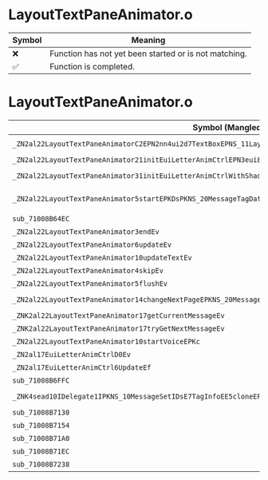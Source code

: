 # LayoutTextPaneAnimator.o
| Symbol | Meaning 
| ------------- | ------------- 
| :x: | Function has not yet been started or is not matching. 
| :white_check_mark: | Function is completed. 


# LayoutTextPaneAnimator.o
| Symbol (Mangled) | Symbol (Demangled) | Decompiled? |
| ------------- |  ------------- | ------------- |
| `_ZN2al22LayoutTextPaneAnimatorC2EPN2nn4ui2d7TextBoxEPNS_11LayoutActorE` | `al::LayoutTextPaneAnimator::LayoutTextPaneAnimator(nn::ui2d::TextBox *,al::LayoutActor *)` | :white_check_mark: |
| `_ZN2al22LayoutTextPaneAnimator21initEuiLetterAnimCtrlEPN3eui8LayoutExE` | `al::LayoutTextPaneAnimator::initEuiLetterAnimCtrl(eui::LayoutEx *)` | :white_check_mark: |
| `_ZN2al22LayoutTextPaneAnimator31initEuiLetterAnimCtrlWithShadowEPN3eui8LayoutExEPN2nn4ui2d7TextBoxE` | `al::LayoutTextPaneAnimator::initEuiLetterAnimCtrlWithShadow(eui::LayoutEx *,nn::ui2d::TextBox *)` | :white_check_mark: |
| `_ZN2al22LayoutTextPaneAnimator5startEPKDsPKNS_20MessageTagDataHolderEPKNS_23ReplaceTagProcessorBaseE` | `al::LayoutTextPaneAnimator::start(char16_t const*,al::MessageTagDataHolder const*,al::ReplaceTagProcessorBase const*)` | :white_check_mark: |
| `sub_71008B64EC` | `` | :white_check_mark: |
| `_ZN2al22LayoutTextPaneAnimator3endEv` | `al::LayoutTextPaneAnimator::end(void)` | :white_check_mark: |
| `_ZN2al22LayoutTextPaneAnimator6updateEv` | `al::LayoutTextPaneAnimator::update(void)` | :white_check_mark: |
| `_ZN2al22LayoutTextPaneAnimator10updateTextEv` | `al::LayoutTextPaneAnimator::updateText(void)` | :white_check_mark: |
| `_ZN2al22LayoutTextPaneAnimator4skipEv` | `al::LayoutTextPaneAnimator::skip(void)` | :white_check_mark: |
| `_ZN2al22LayoutTextPaneAnimator5flushEv` | `al::LayoutTextPaneAnimator::flush(void)` | :white_check_mark: |
| `_ZN2al22LayoutTextPaneAnimator14changeNextPageEPKNS_20MessageTagDataHolderEPKNS_23ReplaceTagProcessorBaseE` | `al::LayoutTextPaneAnimator::changeNextPage(al::MessageTagDataHolder const*,al::ReplaceTagProcessorBase const*)` | :white_check_mark: |
| `_ZNK2al22LayoutTextPaneAnimator17getCurrentMessageEv` | `al::LayoutTextPaneAnimator::getCurrentMessage(void)const` | :white_check_mark: |
| `_ZNK2al22LayoutTextPaneAnimator17tryGetNextMessageEv` | `al::LayoutTextPaneAnimator::tryGetNextMessage(void)const` | :white_check_mark: |
| `_ZN2al22LayoutTextPaneAnimator10startVoiceEPKc` | `al::LayoutTextPaneAnimator::startVoice(char const*)` | :white_check_mark: |
| `_ZN2al17EuiLetterAnimCtrlD0Ev` | `al::EuiLetterAnimCtrl::~EuiLetterAnimCtrl()` | :white_check_mark: |
| `_ZN2al17EuiLetterAnimCtrl6UpdateEf` | `al::EuiLetterAnimCtrl::Update(float)` | :white_check_mark: |
| `sub_71008B6FFC` | `` | :white_check_mark: |
| `_ZNK4sead10IDelegate1IPKNS_10MessageSetIDsE7TagInfoEE5cloneEPNS_4HeapE` | `sead::IDelegate1<sead::MessageSet<char16_t>::TagInfo const*>::clone(sead::Heap *)const` | :white_check_mark: |
| `sub_71008B7130` | `` | :white_check_mark: |
| `sub_71008B7154` | `` | :white_check_mark: |
| `sub_71008B71A0` | `` | :white_check_mark: |
| `sub_71008B71EC` | `` | :white_check_mark: |
| `sub_71008B7238` | `` | :white_check_mark: |
